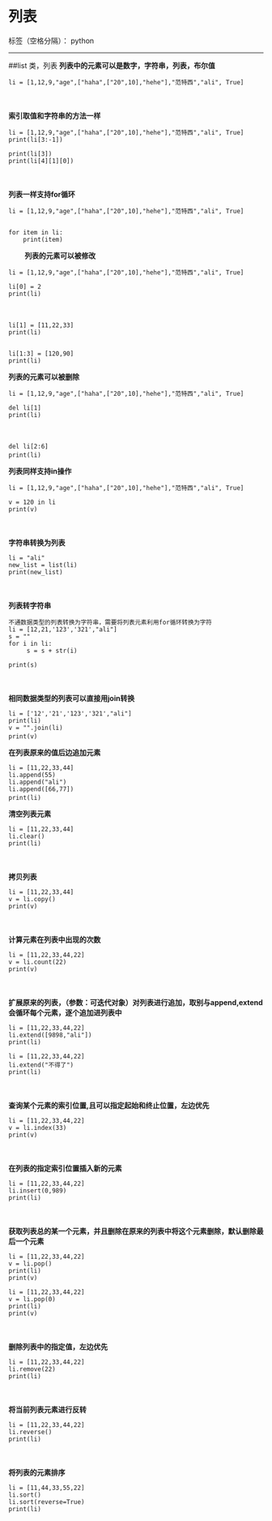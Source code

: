 ﻿# 列表

标签（空格分隔）： python

---


##list 类，列表
**列表中的元素可以是数字，字符串，列表，布尔值**

    
    li = [1,12,9,"age",["haha",["20",10],"hehe"],"范特西","ali", True]
　　

**索引取值和字符串的方法一样**

    
    li = [1,12,9,"age",["haha",["20",10],"hehe"],"范特西","ali", True]
    print(li[3:-1])
     
    print(li[3])
    print(li[4][1][0])
　　

**列表一样支持for循环**

    li = [1,12,9,"age",["haha",["20",10],"hehe"],"范特西","ali", True]
    
    
    for item in li:
        print(item)
　　
**列表的元素可以被修改**
 
    li = [1,12,9,"age",["haha",["20",10],"hehe"],"范特西","ali", True]

    li[0] = 2
    print(li)
　　


    li[1] = [11,22,33]
    print(li)
 

    li[1:3] = [120,90]
    print(li)
**列表的元素可以被删除**

    li = [1,12,9,"age",["haha",["20",10],"hehe"],"范特西","ali", True]
    
    del li[1]
    print(li)
　　


    del li[2:6]
    print(li)　
    
**列表同样支持in操作**

    li = [1,12,9,"age",["haha",["20",10],"hehe"],"范特西","ali", True]
    
    v = 120 in li
    print(v)
　　

**字符串转换为列表**

    li = "ali"
    new_list = list(li)
    print(new_list)
　　

**列表转字符串**
    
    不通数据类型的列表转换为字符串，需要将列表元素利用for循环转换为字符
    li = [12,21,'123','321',"ali"]
    s = ""
    for i in li:
         s = s + str(i)
     
    print(s)
　　

**相同数据类型的列表可以直接用join转换**

    li = ['12','21','123','321',"ali"]
    print(li)
    v = "".join(li)
    print(v)　　
    
**在列表原来的值后边追加元素**


    li = [11,22,33,44]
    li.append(55)
    li.append("ali")
    li.append([66,77])
    print(li)　
    
**清空列表元素**

    li = [11,22,33,44]
    li.clear()
    print(li)
　　

**拷贝列表**

    li = [11,22,33,44]
    v = li.copy()
    print(v)
　　

**计算元素在列表中出现的次数** 

    li = [11,22,33,44,22]
    v = li.count(22)
    print(v)
　　

**扩展原来的列表，（参数：可迭代对象）对列表进行追加，取别与append,extend会循环每个元素，逐个追加进列表中**

    li = [11,22,33,44,22]
    li.extend([9898,"ali"])
    print(li)

    li = [11,22,33,44,22]
    li.extend("不得了")
    print(li)
　　

 **查询某个元素的索引位置,且可以指定起始和终止位置，左边优先**
    
    li = [11,22,33,44,22]
    v = li.index(33)
    print(v)
　　

**在列表的指定索引位置插入新的元素**

    li = [11,22,33,44,22]
    li.insert(0,989)
    print(li)
　　

**获取列表总的某一个元素，并且删除在原来的列表中将这个元素删除，默认删除最后一个元素**

    li = [11,22,33,44,22]
    v = li.pop()
    print(li)
    print(v)

    li = [11,22,33,44,22]
    v = li.pop(0)
    print(li)
    print(v)
　　

 **删除列表中的指定值，左边优先**

    li = [11,22,33,44,22]
    li.remove(22)
    print(li)
　　

**将当前列表元素进行反转**

    li = [11,22,33,44,22]
    li.reverse()
    print(li)
　　

**将列表的元素排序**

    li = [11,44,33,55,22]
    li.sort()
    li.sort(reverse=True)
    print(li)